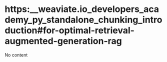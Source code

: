 # https:\_\_weaviate.io_developers_academy_py_standalone_chunking_introduction#for-optimal-retrieval-augmented-generation-rag

No content
